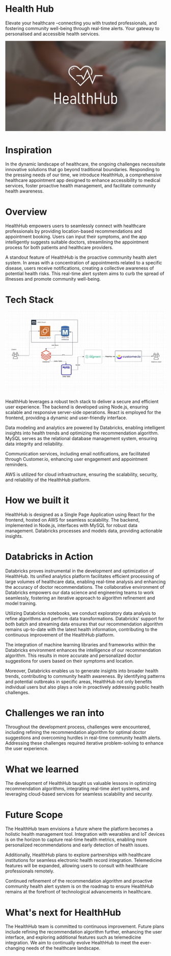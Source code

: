 
# Health Hub

Elevate your healthcare –connecting you with trusted professionals, and fostering community well-being through real-time alerts. Your gateway to personalised and accessible health services.

![Alt text](https://raw.githubusercontent.com/cenentury0941/Pictures/main/title.png)

# Inspiration

In the dynamic landscape of healthcare, the ongoing challenges necessitate innovative solutions that go beyond traditional boundaries. Responding to the pressing needs of our time, we introduce HealthHub, a comprehensive healthcare appointment app designed to enhance accessibility to medical services, foster proactive health management, and facilitate community health awareness.

# Overview

HealthHub empowers users to seamlessly connect with healthcare professionals by providing location-based recommendations and appointment booking. Users can input their symptoms, and the app intelligently suggests suitable doctors, streamlining the appointment process for both patients and healthcare providers.

A standout feature of HealthHub is the proactive community health alert system. In areas with a concentration of appointments related to a specific disease, users receive notifications, creating a collective awareness of potential health risks. This real-time alert system aims to curb the spread of illnesses and promote community well-being.

# Tech Stack

![Alt text](https://raw.githubusercontent.com/cenentury0941/Pictures/main/1.%20Architecture%20Diagram.png)

HealthHub leverages a robust tech stack to deliver a secure and efficient user experience. The backend is developed using Node.js, ensuring scalable and responsive server-side operations. React is employed for the frontend, providing a dynamic and user-friendly interface.

Data modeling and analytics are powered by Databricks, enabling intelligent insights into health trends and optimizing the recommendation algorithm. MySQL serves as the relational database management system, ensuring data integrity and reliability.

Communication services, including email notifications, are facilitated through Customer.io, enhancing user engagement and appointment reminders.

AWS is utilized for cloud infrastructure, ensuring the scalability, security, and reliability of the HealthHub platform.

# How we built it

HealthHub is designed as a Single Page Application using React for the frontend, hosted on AWS for seamless scalability. The backend, implemented in Node.js, interfaces with MySQL for robust data management. Databricks processes and models data, providing actionable insights.

# Databricks in Action

Databricks proves instrumental in the development and optimization of HealthHub. Its unified analytics platform facilitates efficient processing of large volumes of healthcare data, enabling real-time analysis and enhancing the accuracy of doctor recommendations. The collaborative environment of Databricks empowers our data science and engineering teams to work seamlessly, fostering an iterative approach to algorithm refinement and model training.

Utilizing Databricks notebooks, we conduct exploratory data analysis to refine algorithms and perform data transformations. Databricks' support for both batch and streaming data ensures that our recommendation algorithm remains up-to-date with the latest health information, contributing to the continuous improvement of the HealthHub platform.

The integration of machine learning libraries and frameworks within the Databricks environment enhances the intelligence of our recommendation algorithm. This results in more accurate and personalized doctor suggestions for users based on their symptoms and location.

Moreover, Databricks enables us to generate insights into broader health trends, contributing to community health awareness. By identifying patterns and potential outbreaks in specific areas, HealthHub not only benefits individual users but also plays a role in proactively addressing public health challenges.

# Challenges we ran into

Throughout the development process, challenges were encountered, including refining the recommendation algorithm for optimal doctor suggestions and overcoming hurdles in real-time community health alerts. Addressing these challenges required iterative problem-solving to enhance the user experience.

# What we learned

The development of HealthHub taught us valuable lessons in optimizing recommendation algorithms, integrating real-time alert systems, and leveraging cloud-based services for seamless scalability and security.

# Future Scope

The HealthHub team envisions a future where the platform becomes a holistic health management tool. Integration with wearables and IoT devices is on the horizon to capture real-time health metrics, enabling more personalized recommendations and early detection of health issues.

Additionally, HealthHub plans to explore partnerships with healthcare institutions for seamless electronic health record integration. Telemedicine features will be expanded, allowing users to consult with healthcare professionals remotely.

Continued refinement of the recommendation algorithm and proactive community health alert system is on the roadmap to ensure HealthHub remains at the forefront of technological advancements in healthcare.

# What's next for HealthHub

The HealthHub team is committed to continuous improvement. Future plans include refining the recommendation algorithm further, enhancing the user interface, and exploring additional features such as telemedicine integration. We aim to continually evolve HealthHub to meet the ever-changing needs of the healthcare landscape.
